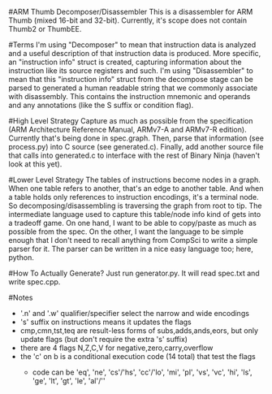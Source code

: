 #ARM Thumb Decomposer/Disassembler
This is a disassembler for ARM Thumb (mixed 16-bit and 32-bit). Currently, it's scope does not contain Thumb2 or ThumbEE.

#Terms
I'm using "Decomposer" to mean that instruction data is analyzed and a useful description of that instruction data is produced.
More specific, an "instruction info" struct is created, capturing information about the instruction like its source registers and such.
I'm using "Disassembler" to mean that this "instruction info" struct from the decompose stage can be parsed to generated a human readable string that we commonly associate with disassembly.
This contains the instruction mnemonic and operands and any annotations (like the S suffix or condition flag).

#High Level Strategy
Capture as much as possible from the specification (ARM Architecture Reference Manual, ARMv7-A and ARMv7-R edition).
Currently that's being done in spec.graph.
Then, parse that information (see process.py) into C source (see generated.c).
Finally, add another source file that calls into generated.c to interface with the rest of Binary Ninja (haven't look at this yet).

#Lower Level Strategy
The tables of instructions become nodes in a graph.
When one table refers to another, that's an edge to another table.
And when a table holds only references to instruction encodings, it's a terminal node.
So decomposing/disassembling is traversing the graph from root to tip.
The intermediate language used to capture this table/node info kind of gets into a tradeoff game.
On one hand, I want to be able to copy/paste as much as possible from the spec.
On the other, I want the language to be simple enough that I don't need to recall anything from CompSci to write a simple parser for it.
The parser can be written in a nice easy language too; here, python.

#How To Actually Generate?
Just run generator.py. It will read spec.txt and write spec.cpp.

#Notes
- '.n' and '.w' qualifier/specifier select the narrow and wide encodings
- 's' suffix on instructions means it updates the flags
- cmp,cmn,tst,teq are result-less forms of subs,adds,ands,eors, but only update flags (but don't require the extra 's' suffix)
- there are 4 flags N,Z,C,V for negative,zero,carry,overflow
- the 'c' on b<c> is a conditional execution code (14 total) that test the flags
  - code can be 'eq', 'ne', 'cs'/'hs', 'cc'/'lo', 'mi', 'pl', 'vs', 'vc', 'hi', 'ls', 'ge', 'lt', 'gt', 'le', 'al'/''

